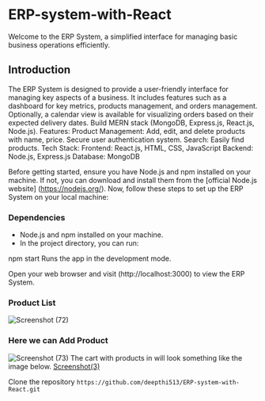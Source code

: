 # ERP-system-with-React
Welcome to the ERP System, a simplified interface for managing basic business operations efficiently.

## Introduction
The ERP System is designed to provide a user-friendly interface for managing key aspects of a business. It includes features such as a dashboard for key metrics, products management, and orders management. Optionally, a calendar view is available for visualizing orders based on their expected delivery dates.
Build MERN stack (MongoDB, Express.js, React.js, Node.js). Features: Product Management: Add, edit, and delete products with name, price. Secure user authentication system. Search: Easily find products. Tech Stack: Frontend: React.js, HTML, CSS, JavaScript Backend: Node.js, Express.js Database: MongoDB

Before getting started, ensure you have Node.js and npm installed on your machine. If not, you can download and install them from the [official Node.js website] (https://nodejs.org/).
Now, follow these steps to set up the ERP System on your local machine:

### Dependencies

- Node.js and npm installed on your machine.
- In the project directory, you can run:

npm start
Runs the app in the development mode.

Open your web browser and visit (http://localhost:3000) to view the ERP System.
### Product List
![Screenshot (72)](https://github.com/deepthi513/ERP-system-with-React/assets/144103733/af080076-5b09-4d08-9ddf-77ac5ad6d7e9)
### Here we can Add Product
![Screenshot (73)](https://github.com/deepthi513/ERP-system-with-React/assets/144103733/39864286-df0e-4422-abad-7e583965a2d6)
The cart with products in will look something like the image below.
[Screenshot(3)](https://github.com/deepthi513/ERP-system-with-React/assets/144103733/bc355afb-71a0-4c18-9d9b-8b2e2896eec3)

Clone the repository
``https://github.com/deepthi513/ERP-system-with-React.git``
